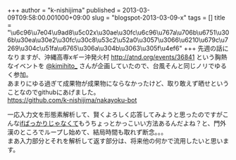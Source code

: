 +++
author = "k-nishijima"
published = 2013-03-09T09:58:00.001000+09:00
slug = "blogspot-2013-03-09-x"
tags = []
title = "\u6c96\u7e04\u9ad8\u5c02x\u30ae\u30fc\u6c96\u767a\u706b\u6751\u306b\u30ea\u30e2\u30fc\u30c8\u53c2\u52a0\u3057\u3066\u6210\u679c\u7269\u304c\u51fa\u6765\u306a\u304b\u3063\u305f\u4ef6"
+++
先週の話になりますが、沖縄高専xギー沖発火村
<http://atnd.org/events/36841> という胸熱なイベントを
[@kimihito\_](https://twitter.com/kimihito_)
さんが企画していたので、台風そんと同じノリでゆるく参加。  
あまりにゆる過ぎて成果物が成果物にならなかったけど、取り敢えず晒せということなのでgithubにあげました。  
<https://github.com/k-nishijima/nakayoku-bot>  
  
一応入力文を形態素解析して、賢くよろしく応答してみようと思ったのですがこんな[ifばっかりじゃなくて](https://github.com/k-nishijima/nakayoku-bot/blob/master/src/main/scala/parser.scala)もうちょっとかっこいい方法あるんだよね？と、門外漢のところでループし始めて、結局時間も取れず断念。。。  
まあ入力部分とそれを解析して返す部分は、将来他の何かで流用したいと思います。
